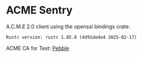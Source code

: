 # ACME Sentry

A.C.M.E 2.0 client using the openssl bindings crate.

```
Rustc version: rustc 1.85.0 (4d91de4e4 2025-02-17)
```
ACME CA for Test: [Pebble](https://github.com/letsencrypt/pebble)